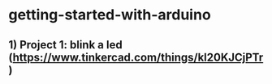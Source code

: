 # getting-started-with-arduino

## 1) Project 1: blink a led (https://www.tinkercad.com/things/kl20KJCjPTr)
